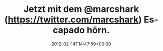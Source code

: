 ---
retweeted: false
source: <a href="http://itunes.apple.com/us/app/twitter/id409789998?mt=12" rel="nofollow">Twitter
  for Mac</a>
entities:
  hashtags: []
  symbols: []
  user_mentions:
  - name: Marc Böttler
    screen_name: marcshark
    indices:
    - '14'
    - '24'
    id_str: '15440623'
    id: '15440623'
  urls: []
display_text_range:
- '0'
- '50'
favorite_count: '0'
id_str: '169432706709590016'
truncated: false
retweet_count: '0'
id: '169432706709590016'
created_at: Tue Feb 14 14:47:59 +0000 2012
favorited: false
full_text: Jetzt mit dem [@marcshark](https://twitter.com/marcshark) Escapado hörn.
  Das wär's.
lang: de
tags:
- pesos/twitter
date: '2012-02-14T14:47:59+00:00'
src: https://twitter.com/bascht/status/169432706709590016
original_url: https://twitter.com/bascht/status/169432706709590016
type: twitter_tweet
text: Jetzt mit dem [@marcshark](https://twitter.com/marcshark) Escapado hörn. Das
  wär's.
title: Jetzt mit dem @marcshark (https://twitter.com/marcshark) Escapado hörn.

---
